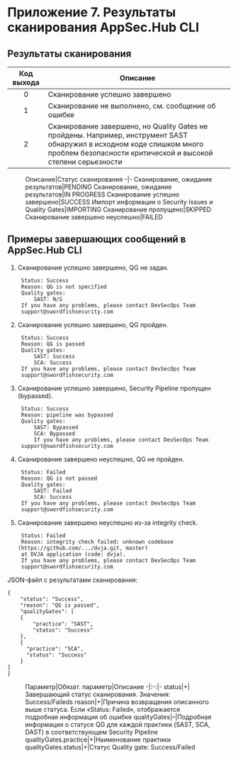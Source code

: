 # Приложение 7. Результаты сканирования AppSec.Hub CLI

## Результаты сканирования

Код выхода|Описание
:-:|-
0|Сканирование успешно завершено
1|Сканирование не выполнено, см. сообщение об ошибке
2|Сканирование завершено, но Quality Gates не пройдены. Например, инструмент SAST обнаружил в исходном коде слишком много проблем безопасности критической и высокой степени серьезности
 
<figure markdown>
Описание|Статус сканирования
-|-
Сканирование, ожидание результатов|PENDING
Сканирование, ожидание результатов|IN PROGRESS
Сканирование успешно завершено|SUCCESS
Импорт информации о Security Issues и Quality Gates|IMPORTING
Сканирование пропущено|SKIPPED
Сканирование завершено неуспешно|FAILED
</figure>

## Примеры завершающих сообщений в AppSec.Hub CLI

1. Сканирование успешно завершено, QG не задан.

        Status: Success
        Reason: QG is not specified
        Quality gates:
            SAST: N/S
        If you have any problems, please contact DevSecOps Team
        support@swordfishsecurity.com

2. Сканирование успешно завершено, QG пройден.

        Status: Success
        Reason: QG is passed
        Quality gates:
            SAST: Success
            SCA: Success
        If you have any problems, please contact DevSecOps Team
        support@swordfishsecurity.com

3. Сканирование успешно завершено, Security Pipeline пропущен (bypassed).

        Status: Success
        Reason: pipeline was bypassed
        Quality gates:
            SAST: Bypassed
            SCA: Bypassed
            If you have any problems, please contact DevSecOps Team
        support@swordfishsecurity.com

4. Сканирование завершено неуспешно, QG не пройден.

        Status: Failed
        Reason: QG is not passed
        Quality gates:
            SAST: Failed
            SCA: Success
        If you have any problems, please contact DevSecOps Team
        support@swordfishsecurity.com

5. Сканирование завершено неуспешно из-за integrity check.

        Status: Failed
        Reason: integrity check failed: unknown codebase (https://github.com/.../dvja.git, master)
        at DVJA application (code: dvja).
        If you have any problems, please contact DevSecOps Team
        support@swordfishsecurity.com

JSON-файл с результатами сканирования:

    {
        "status": "Success",
        "reason": "QG is passed",
        "qualityGates": [
        {
            "practice": "SAST",
            "status": "Success"
        },
        {
          "practice": "SCA",
          "status": "Success"
        }
    ]
    }

<figure markdown>
Параметр|Обязат. параметр|Описание
-|:-:|-
status|+|Завершающий статус сканирования. Значения: Success/Faileds
reason|+|Причина возвращения описанного выше статуса. Если «Status: Failed», отображается подробная информация об ошибке
qualityGates|–|Подробная информация о статусе QG для каждой практики (SAST, SCA, DAST) в соответствующем Security Pipeline
qualityGates.practice|+|Наименование практики
qualityGates.status|+|Статус Quality gate: Success/Failed
</figure>